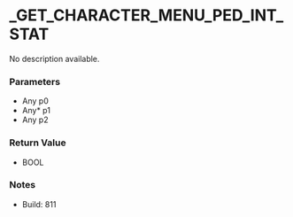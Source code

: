 # _GET_CHARACTER_MENU_PED_INT_STAT

No description available.

### Parameters
* Any p0
* Any* p1
* Any p2

### Return Value
* BOOL

### Notes
* Build: 811

